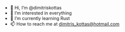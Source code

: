 - 👋 Hi, I’m @dimitriskottas
- 👀 I’m interested in everything 
- 🌱 I’m currently learning Rust
- 📫 How to reach me at dimitris_kottas@hotmail.com

<!---
dimitriskottas/dimitriskottas is a ✨ special ✨ repository because its `README.md` (this file) appears on your GitHub profile.
You can click the Preview link to take a look at your changes.
--->
